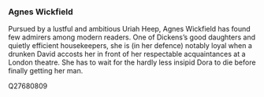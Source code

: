 ### Agnes Wickfield

Pursued by a lustful and ambitious Uriah Heep, Agnes Wickfield has found few admirers among modern readers. One of Dickens’s good daughters and quietly efficient housekeepers, she is (in her defence) notably loyal when a drunken David accosts her in front of her respectable acquaintances at a London theatre. She has to wait for the hardly less insipid Dora to die before finally getting her man.

Q27680809